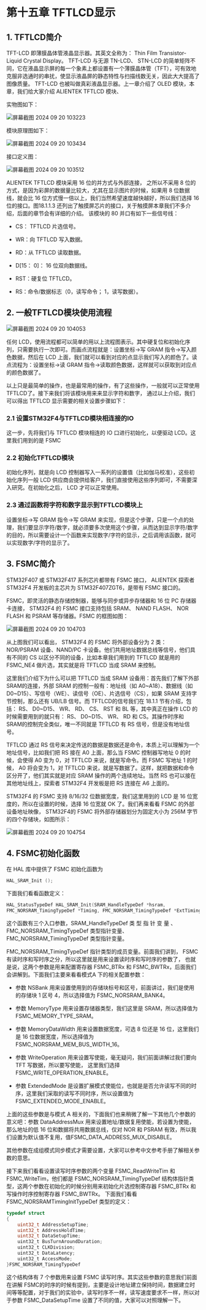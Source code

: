# 第十五章 TFTLCD显示

## 1. TFTLCD简介

TFT-LCD 即薄膜晶体管液晶显示器。其英文全称为： Thin Film Transistor-Liquid Crystal Display。 TFT-LCD 与无源 TN-LCD、 STN-LCD 的简单矩阵不同，它在液晶显示屏的每一个象素上都设置有一个薄膜晶体管（TFT），可有效地克服非选通时的串扰，使显示液晶屏的静态特性与扫描线数无关，因此大大提高了图像质量。 TFT-LCD 也被叫做真彩液晶显示器。上一章介绍了 OLED 模块，本章，我们给大家介绍 ALIENTEK TFTLCD 模块、

实物图如下：

![屏幕截图 2024 09 20 103223](https://img.picgo.net/2024/09/20/-2024-09-20-103223fc8e00103b646258.png)

模块原理图如下：

![屏幕截图 2024 09 20 103434](https://img.picgo.net/2024/09/20/-2024-09-20-1034349e086ad126eebf26.png)

接口定义图：

![屏幕截图 2024 09 20 103512](https://img.picgo.net/2024/09/20/-2024-09-20-10351255c76f1adad54177.png)

ALIENTEK TFTLCD 模块采用 16 位的并方式与外部连接， 之所以不采用 8 位的方式，是因为彩屏的数据量比较大，尤其在显示图片的时候，如果用 8 位数据线，就会比 16 位方式慢一倍以上，我们当然希望速度越快越好，所以我们选择 16 位的接口。图18.1.1.3 还列出了触摸屏芯片的接口，关于触摸屏本章我们不多介绍，后面的章节会有详细的介绍。 该模块的 80 并口有如下一些信号线：

- CS： TFTLCD 片选信号。

- WR：向 TFTLCD 写入数据。

- RD：从 TFTLCD 读取数据。

- D[15： 0]： 16 位双向数据线。

- RST：硬复位 TFTLCD。

- RS：命令/数据标志（0，读写命令； 1，读写数据）。

## 2. 一般TFTLCD模块使用流程

![屏幕截图 2024 09 20 104053](https://img.picgo.net/2024/09/20/-2024-09-20-1040539447a75ca0b5125e.png)

任何 LCD，使用流程都可以简单的用以上流程图表示。其中硬复位和初始化序列，只需要执行一次即可。而画点流程就是：设置坐标→写 GRAM 指令→写入颜色数据，然后在 LCD 上面，我们就可以看到对应的点显示我们写入的颜色了。读点流程为：设置坐标→读 GRAM 指令→读取颜色数据，这样就可以获取到对应点的颜色数据了。

以上只是最简单的操作，也是最常用的操作，有了这些操作，一般就可以正常使用 TFTLCD了。接下来我们将该模块用来来显示字符和数字， 通过以上介绍，我们可以得出 TFTLCD 显示需要的相关设置步骤如下：

### 2.1 设置STM32F4与TFTLCD模块相连接的IO

这一步，先将我们与 TFTLCD 模块相连的 IO 口进行初始化，以便驱动 LCD。这里我们用到的是 FSMC

### 2.2 初始化TFTLCD模块

初始化序列，就是向 LCD 控制器写入一系列的设置值（比如伽马校准），这些初始化序列一般 LCD 供应商会提供给客户，我们直接使用这些序列即可，不需要深入研究。在初始化之后， LCD 才可以正常使用。

### 2.3 通过函数将字符和数字显示到TFTLCD模块上

设置坐标→写 GRAM 指令→写 GRAM 来实现，但是这个步骤，只是一个点的处理，我们要显示字符/数字，就必须要多次使用这个步骤，从而达到显示字符/数字的目的，所以需要设计一个函数来实现数字/字符的显示，之后调用该函数，就可以实现数字/字符的显示了。

## 3. FSMC简介

STM32F407 或 STM32F417 系列芯片都带有 FSMC 接口， ALIENTEK 探索者 STM32F4 开发板的主芯片为 STM32F407ZGT6，是带有 FSMC 接口的。

FSMC，即灵活的静态存储控制器，能够与同步或异步存储器和 16 位 PC 存储器卡连接， STM32F4 的 FSMC 接口支持包括 SRAM、 NAND FLASH、 NOR FLASH 和 PSRAM 等存储器。FSMC 的框图如图：

![屏幕截图 2024 09 20 104703](https://img.picgo.net/2024/09/20/-2024-09-20-104703e6bf60a5b009d723.png)

从上图我们可以看出， STM32F4 的 FSMC 将外部设备分为 2 类： NOR/PSRAM 设备、NAND/PC 卡设备。他们共用地址数据总线等信号，他们具有不同的 CS 以区分不同的设备，比如本章我们用到的 TFTLCD 就是用的 FSMC_NE4 做片选，其实就是将 TFTLCD 当成 SRAM 来控制。

这里我们介绍下为什么可以把 TFTLCD 当成 SRAM 设备用：首先我们了解下外部 SRAM的连接，外部 SRAM 的控制一般有：地址线（如 A0~A18）、数据线（如 D0~D15）、写信号（WE）、读信号（OE）、片选信号（CS），如果 SRAM 支持字节控制，那么还有 UB/LB 信号。而 TFTLCD的信号我们在 18.1.1 节有介绍，包括： RS、 D0~D15、 WR、 RD、 CS、 RST 和 BL 等，其中真正在操作 LCD 的时候需要用到的就只有： RS、 D0~D15、 WR、 RD 和 CS。其操作时序和 SRAM的控制完全类似，唯一不同就是 TFTLCD 有 RS 信号，但是没有地址信号。

TFTLCD 通过 RS 信号来决定传送的数据是数据还是命令，本质上可以理解为一个地址信号，比如我们把 RS 接在 A0 上面，那么当 FSMC 控制器写地址 0 的时候，会使得 A0 变为 0，对 TFTLCD 来说，就是写命令。而 FSMC 写地址 1 的时候， A0 将会变为 1，对 TFTLCD 来说，就是写数据了。这样，就把数据和命令区分开了，他们其实就是对应 SRAM 操作的两个连续地址。当然 RS 也可以接在其他地址线上，探索者 STM32F4 开发板是把 RS 连接在 A6 上面的。

STM32F4 的 FSMC 支持 8/16/32 位数据宽度，我们这里用到的 LCD 是 16 位宽度的，所以在设置的时候，选择 16 位宽就 OK 了。我们再来看看 FSMC 的外部设备地址映像， STM32F4的 FSMC 将外部存储器划分为固定大小为 256M 字节的四个存储块，如图所示：

![屏幕截图 2024 09 20 104754](https://img.picgo.net/2024/09/20/-2024-09-20-104754d51fb9bfecb65195.png)

## 4. FSMC初始化函数

在 HAL 库中提供了 FSMC 初始化函数为

```c
HAL_SRAM_Init ();
```

下面我们看看函数定义：

```c
HAL_StatusTypeDef HAL_SRAM_Init(SRAM_HandleTypeDef *hsram,
FMC_NORSRAM_TimingTypeDef *Timing, FMC_NORSRAM_TimingTypeDef *ExtTiming)
```

这个函数有三个入口参数，SRAM_HandleTypeDef 类 型 指 针 变 量 、FMC_NORSRAM_TimingTypeDef 类型指针变量、 FMC_NORSRAM_TimingTypeDef 类型指针变量。

FMC_NORSRAM_TimingTypeDef 指针类型的成员变量。前面我们讲到， FSMC 有读时序和写时序之分，所以这里就是用来设置读时序和写时序的参数了， 也就是说，这两个参数是用来配置寄存器 FSMC_BTRx 和 FSMC_BWTRx，后面我们会讲解到。下面我们主要来看看模式A 下的相关配置参数：

- 参数 NSBank 用来设置使用到的存储块标号和区号，前面讲过，我们是使用的存储块 1 区号 4，所以选择值为 FSMC_NORSRAM_BANK4。

- 参数 MemoryType 用来设置存储器类型，我们这里是 SRAM，所以选择值为FSMC_MEMORY_TYPE_SRAM。

- 参数 MemoryDataWidth 用来设置数据宽度，可选 8 位还是 16 位，这里我们是 16 位数据宽度，所以选择值为 FSMC_NORSRAM_MEM_BUS_WIDTH_16。

- 参数 WriteOperation 用来设置写使能，毫无疑问，我们前面讲解过我们要向 TFT 写数据，所以要写使能， 这里我们选择 FSMC_WRITE_OPERATION_ENABLE。

- 参数 ExtendedMode 是设置扩展模式使能位，也就是是否允许读写不同的时序，这里我们采取的读写不同时序，所以设置值为 FSMC_EXTENDED_MODE_ENABLE。

上面的这些参数是与模式 A 相关的，下面我们也来稍微了解一下其他几个参数的意义吧：参数 DataAddressMux 用来设置地址/数据复用使能，若设置为使能，那么地址的低 16 位和数据将共用数据总线，仅对 NOR 和 PSRAM 有效，所以我们设置为默认值不复用，值FSMC_DATA_ADDRESS_MUX_DISABLE。

其他参数在成组模式同步模式才需要设置，大家可以参考中文参考手册了解相关参数的意思。

接下来我们看看设置读写时序参数的两个变量 FSMC_ReadWriteTim 和 FSMC_WriteTim，他们都是 FSMC_NORSRAM_TimingTypeDef 结构体指针类型，这两个参数在初始化的时候分别用来初始化片选控制寄存器 FSMC_BTRx 和写操作时序控制寄存器 FSMC_BWTRx。 下面我们看看 FSMC_NORSRAMTimingInitTypeDef 类型的定义：

```c
typedef struct
{
    uint32_t AddressSetupTime;
    uint32_t AddressHoldTime;
    uint32_t DataSetupTime;
    uint32_t BusTurnAroundDuration;
    uint32_t CLKDivision;
    uint32_t DataLatency;
    uint32_t AccessMode;
}FSMC_NORSRAM_TimingTypeDef
```

这个结构体有 7 个参数用来设置 FSMC 读写时序。其实这些参数的意思我们前面在讲解 FSMC的时序的时候有提到，主要是设计地址建立保持时间，数据建立时间等等配置，对于我们的实验中，读写时序不一样，读写速度要求不一样，所以对于参数 FSMC_DataSetupTime 设置了不同的值，大家可以对照理解一下。
